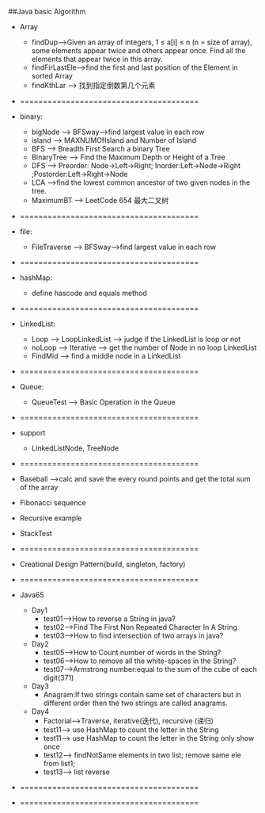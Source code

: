 ##Java basic Algorithm
* Array
    *   findDup-->Given an array of integers, 1 ≤ a[i] ≤ n (n = size of array), some elements appear twice and others appear once. Find all the elements that appear twice in this array.
    *   findFirLastEle-->find the first and last position of the Element in sorted Array
    *   findKthLar --> 找到指定倒数第几个元素
* =======================================
* binary: 
    * bigNode --> BFSway-->find largest value in each row
    * island --> MAXNUMOfIsland and Number of Island
    * BFS --> Breadth First Search a binary Tree
    * BinaryTree --> Find the Maximum Depth or Height of a Tree
    * DFS --> Preorder: Node->Left->Right; Inorder:Left->Node->Right  ;Postorder:Left->Right->Node
    * LCA -->find the lowest common ancestor of two given nodes in the tree.  
    * MaximumBT --> LeetCode 654 最大二叉树
* =======================================
* file: 
    * FileTraverse --> BFSway-->find largest value in each row
* =======================================
* hashMap: 
    * define hascode and equals method
* =======================================
* LinkedList: 
    * Loop --> LoopLinkedList --> judge if the LinkedList is loop or not
    * noLoop --> Iterative --> get the number of Node in no loop LinkedList
    * FindMid --> find a middle node in a LinkedList
* =======================================
* Queue: 
    * QueueTest --> Basic Operation in the Queue
* =======================================
* support
    * LinkedListNode, TreeNode
* =======================================
* Baseball -->calc and save the every round points and get the total sum of the array
* Fibonacci sequence
* Recursive example
* StackTest
* =======================================
* Creational Design Pattern(build, singleton, factory)
* =======================================
* Java65
    * Day1
        * test01-->How to reverse a String in java?
        * test02-->Find The First Non Repeated Character In A String.
        * test03-->How to find intersection of two arrays in java?
    * Day2
        * test05-->How to Count number of words in the String?
        * test06-->How to remove all the white-spaces in the String?
        * test07-->Armstrong number:equal to the sum of the cube of each digit(371)
    * Day3
        * Anagram:If two strings contain same set of characters but in different order then the two strings are called anagrams.
    * Day4
        * Factorial-->Traverse, iterative(迭代), recursive (递归)
        * test11--> use HashMap to count the letter in the String
        * test11--> use HashMap to count the letter in the String only show once
        * test12--> findNotSame elements in two list; remove same ele from list1;
        * test13--> list reverse   
* =======================================

* =======================================